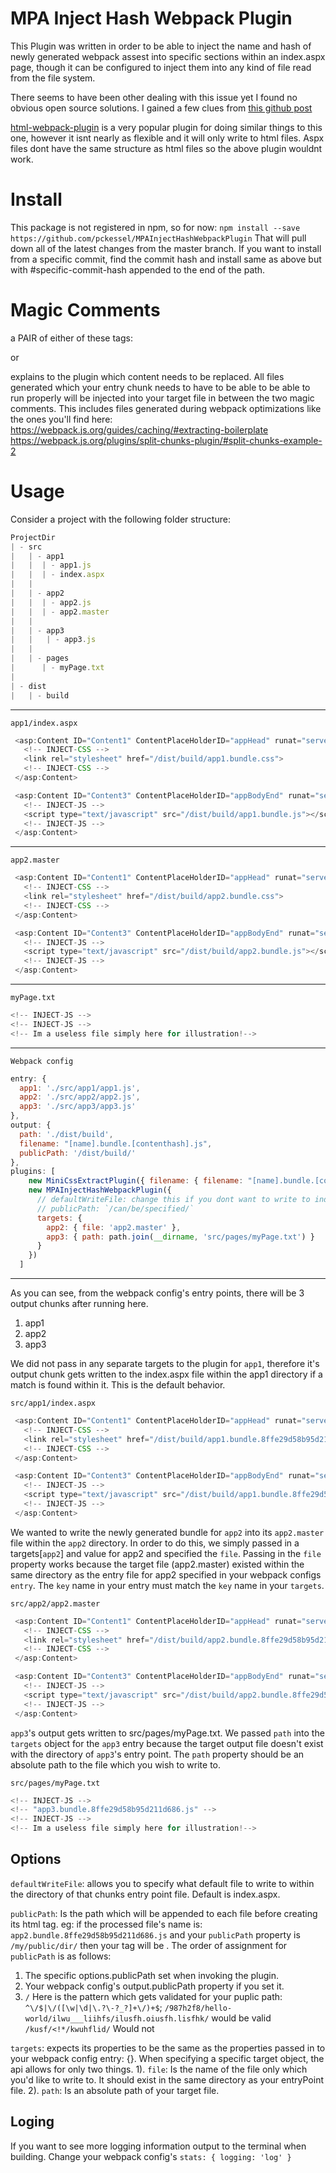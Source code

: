 # MPA Inject Hash Webpack Plugin
This Plugin was written in order to be able to inject the name and hash of newly generated webpack assest into specific sections within an index.aspx page,
though it can be configured to inject them into any kind of file read from the file system.

There seems to have been other dealing with this issue yet I found no obvious open source solutions. I gained a few clues from [this github post](https://github.com/webpack/webpack/issues/86#issuecomment-135526500)

[html-webpack-plugin](https://github.com/ampedandwired/html-webpack-plugin) is a very popular plugin for doing similar things to this one, however it isnt nearly as flexible and it will only write to html files. Aspx files dont have the same structure as html files so the above plugin wouldnt work.

# Install
This package is not registered in npm, so for now:
`npm install --save https://github.com/pckessel/MPAInjectHashWebpackPlugin`
That will pull down all of the latest changes from the master branch. If you want to install from a specific commit,
find the commit hash and install same as above but with #specific-commit-hash appended to the end of the path.

# Magic Comments
a PAIR of either of these tags:
<!-- INJECT-JS -->
or 
<!-- INJECT-CSS -->
explains to the plugin which content needs to be replaced. 
All files generated which your entry chunk needs to have to be able to be able to run properly will be injected into your target file in between the two magic comments. This includes files generated during webpack optimizations like the ones you'll find here:
https://webpack.js.org/guides/caching/#extracting-boilerplate
https://webpack.js.org/plugins/split-chunks-plugin/#split-chunks-example-2

# Usage
Consider a project with the following folder structure:

```js
ProjectDir
| - src
|   | - app1
|   |  | - app1.js
|   |  | - index.aspx
|   |
|   | - app2
|   |  | - app2.js
|   |  | - app2.master
|   |
|   | - app3
|   |   | - app3.js
|   |
|   | - pages
|      | - myPage.txt
|
| - dist
|   | - build
```

---

`app1/index.aspx`
```js
 <asp:Content ID="Content1" ContentPlaceHolderID="appHead" runat="server">
   <!-- INJECT-CSS -->
   <link rel="stylesheet" href="/dist/build/app1.bundle.css">
   <!-- INJECT-CSS -->
 </asp:Content>

 <asp:Content ID="Content3" ContentPlaceHolderID="appBodyEnd" runat="server">
   <!-- INJECT-JS -->
   <script type="text/javascript" src="/dist/build/app1.bundle.js"></script>
   <!-- INJECT-JS -->
 </asp:Content>
```
---

`app2.master`
```js
 <asp:Content ID="Content1" ContentPlaceHolderID="appHead" runat="server">
   <!-- INJECT-CSS -->
   <link rel="stylesheet" href="/dist/build/app2.bundle.css">
   <!-- INJECT-CSS -->
 </asp:Content>

 <asp:Content ID="Content3" ContentPlaceHolderID="appBodyEnd" runat="server">
   <!-- INJECT-JS -->
   <script type="text/javascript" src="/dist/build/app2.bundle.js"></script>
   <!-- INJECT-JS -->
 </asp:Content>
```

---

`myPage.txt`
```js
<!-- INJECT-JS -->
<!-- INJECT-JS -->
<!-- Im a useless file simply here for illustration!-->
```
---

`Webpack config`
```js
entry: {
  app1: './src/app1/app1.js',
  app2: './src/app2/app2.js',
  app3: './src/app3/app3.js'
},
output: {
  path: './dist/build',
  filename: "[name].bundle.[contenthash].js",
  publicPath: '/dist/build/'
},
plugins: [
    new MiniCssExtractPlugin({ filename: { filename: "[name].bundle.[contenthash].css" } }),
    new MPAInjectHashWebpackPlugin({
      // defaultWriteFile: change this if you dont want to write to index.aspx by default
      // publicPath: `/can/be/specified/`
      targets: {
        app2: { file: 'app2.master' },
        app3: { path: path.join(__dirname, 'src/pages/myPage.txt') }
      }
    })
  ]
```

---

As you can see, from the webpack config's entry points, there will be 3 output chunks after running here.
1. app1
2. app2
3. app3

We did not pass in any separate targets to the plugin for `app1`, therefore it's output chunk gets written to the index.aspx file within the app1 directory if a match is found within it. This is the default behavior.

`src/app1/index.aspx`
```js
 <asp:Content ID="Content1" ContentPlaceHolderID="appHead" runat="server">
   <!-- INJECT-CSS -->
   <link rel="stylesheet" href="/dist/build/app1.bundle.8ffe29d58b95d211d686.css">
   <!-- INJECT-CSS -->
 </asp:Content>

 <asp:Content ID="Content3" ContentPlaceHolderID="appBodyEnd" runat="server">
   <!-- INJECT-JS -->
   <script type="text/javascript" src="/dist/build/app1.bundle.8ffe29d58b95d211d686.js"></script>
   <!-- INJECT-JS -->
 </asp:Content>
```

We wanted to write the newly generated bundle for `app2` into its `app2.master` file within the `app2` directory. In order to do this, we simply passed in a 
targets[`app2`] and value for app2 and specified the `file`. Passing in the `file` property works because the target file (app2.master) existed within the same directory as the entry file for app2 specified in your webpack configs `entry`. The `key` name in your entry must match the `key` name in your `targets`.

`src/app2/app2.master`
```js
 <asp:Content ID="Content1" ContentPlaceHolderID="appHead" runat="server">
   <!-- INJECT-CSS -->
   <link rel="stylesheet" href="/dist/build/app2.bundle.8ffe29d58b95d211d686.css">
   <!-- INJECT-CSS -->
 </asp:Content>

 <asp:Content ID="Content3" ContentPlaceHolderID="appBodyEnd" runat="server">
   <!-- INJECT-JS -->
   <script type="text/javascript" src="/dist/build/app2.bundle.8ffe29d58b95d211d686.js"></script>
   <!-- INJECT-JS -->
 </asp:Content>
```

`app3`'s output gets written to src/pages/myPage.txt. We passed `path` into the `targets` object for the `app3` entry because the target output file doesn't exist with the directory of `app3`'s entry point. The `path` property should be an absolute path to the file which you wish to write to.

`src/pages/myPage.txt`
```js
<!-- INJECT-JS -->
<!-- "app3.bundle.8ffe29d58b95d211d686.js" -->
<!-- INJECT-JS -->
<!-- Im a useless file simply here for illustration!-->
```
## Options
`defaultWriteFile`: allows you to specify what default file to write to within the directory of that chunks entry point file. Default is index.aspx.

`publicPath`: Is the path which will be appended to each file before creating its html tag.
  eg: if the processed file's name is: `app2.bundle.8ffe29d58b95d211d686.js` and your `publicPath` property is `/my/public/dir/` then your tag
  will be <script type="text/javascript" src="/my/public/dir/app2.bundle.8ffe29d58b95d211d686.js"></script>.
  The order of assignment for `publicPath` is as follows:
  1. The specific options.publicPath set when invoking the plugin.
  2. Your webpack config's output.publicPath property if you set it.
  3. `/`
  Here is the pattern which gets validated for your puplic path: `^\/$|\/([\w|\d|\.?\-?_?]+\/)+$`;
  `/987h2f8/hello-world/ilwu___liihfs/ilusfh.oiusfh.lisfhk/` would be valid
  `/kusf/<!*/kwuhflid/` Would not

`targets`: expects its properties to be the same as the properties passed in to your webpack config entry: {}. When specifying a specific target object,
the api allows for only two things.
1). `file`: Is the name of the file only which you'd like to write to. It should exist in the same directory as your entryPoint file. 
2). `path`: Is an absolute path of your target file.

## Loging
If you want to see more logging information output to the terminal when building. Change your webpack config's `stats: { logging: 'log' }`